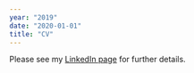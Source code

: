 ```yaml
---
year: "2019"
date: "2020-01-01"
title: "CV"
---
```


Please see my [LinkedIn page](https://www.linkedin.com/in/dave-baulch-a159689/) for further details.
